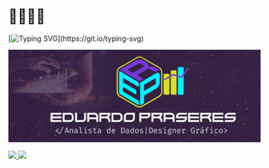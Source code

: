 # 👨🏻‍💻👋

[![Typing SVG](https://readme-typing-svg.herokuapp.com?color=311E3E&size=30&lines=Ol%C3%A1%2C+Seja+Bem+Vindo!;Me+chamo+Eduardo...;Sou+Analista+de+Dados;e+Designer+Gr%C3%A1fico.;Adoro+n%C3%BAmeros%2C+gr%C3%A1ficos+;e+coisas+criativas...;Fique+a+vontade+por+aqui;e+volte+sempre!)](https://git.io/typing-svg)

![capa](https://github.com/EduPraseres/EduPraseres/blob/main/Capa-github2.png?raw=true)


<div>
  <a href="https://github.com/EduPraseres">
  <img height="180em" src="https://github-readme-stats.vercel.app/api?username=edupraseres&show_icons=true&theme=dracula&include_all_commits=true&count_private=true"/> 
  <img height="180em" src="https://github-readme-stats.vercel.app/api/top-langs/?username=edupraseres&layout=compact&langs_count=7&theme=dracula"/>

</div>




<!--

Here are some ideas to get you started:

- 🔭 I’m currently working on ...
- 🌱 I’m currently learning ...
- 👯 I’m looking to collaborate on ...
- 🤔 I’m looking for help with ...
- 💬 Ask me about ...
- 📫 How to reach me: ...
- 😄 Pronouns: ...
- ⚡ Fun fact: ...
-->
